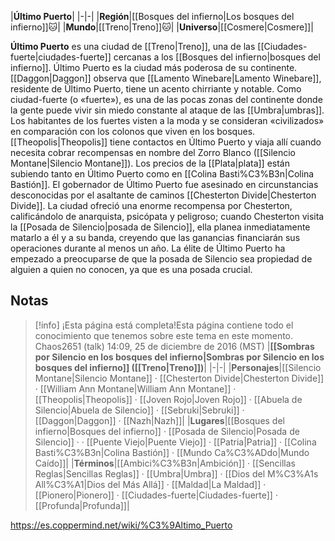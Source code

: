 

|**Último Puerto**|
|-|-|
|**Región**|[[Bosques del infierno\|Los bosques del infierno]]🐱︎|
|**Mundo**|[[Treno\|Treno]]🐱︎|
|**Universo**|[[Cosmere\|Cosmere]]|

**Último Puerto** es una ciudad de [[Treno\|Treno]], una de las [[Ciudades-fuerte\|ciudades-fuerte]] cercanas a los [[Bosques del infierno\|bosques del infierno]].
Último Puerto es la ciudad más poderosa de su continente. [[Daggon\|Daggon]] observa que [[Lamento Winebare\|Lamento Winebare]], residente de Último Puerto, tiene un acento chirriante y notable.
Como ciudad-fuerte (o «fuerte»), es una de las pocas zonas del continente donde la gente puede vivir sin miedo constante al ataque de las [[Umbra\|umbras]]. Los habitantes de los fuertes visten a la moda y se consideran «civilizados» en comparación con los colonos que viven en los bosques.
[[Theopolis\|Theopolis]] tiene contactos en Último Puerto y viaja allí cuando necesita cobrar recompensas en nombre del Zorro Blanco ([[Silencio Montane\|Silencio Montane]]). Los precios de la [[Plata\|plata]] están subiendo tanto en Último Puerto como en [[Colina Basti%C3%B3n\|Colina Bastión]].
El gobernador de Último Puerto fue asesinado en circunstancias desconocidas por el asaltante de caminos [[Chesterton Divide\|Chesterton Divide]]. La ciudad ofreció una enorme recompensa por Chesterton, calificándolo de anarquista, psicópata y peligroso; cuando Chesterton visita la [[Posada de Silencio\|posada de Silencio]], ella planea inmediatamente matarlo a él y a su banda, creyendo que las ganancias financiarán sus operaciones durante al menos un año.
La élite de Último Puerto ha empezado a preocuparse de que la posada de Silencio sea propiedad de alguien a quien no conocen, ya que es una posada crucial.

## Notas

> [!info] ¡Esta página está completa!Esta página contiene todo el conocimiento que tenemos sobre este tema en este momento.
Chaos2651 (talk) 14:09, 25 de diciembre de 2016 (MST)
|**[[Sombras por Silencio en los bosques del infierno\|Sombras por Silencio en los bosques del infierno]] ([[Treno\|Treno]])**|
|-|-|
|**Personajes**|[[Silencio Montane\|Silencio Montane]] · [[Chesterton Divide\|Chesterton Divide]] · [[William Ann Montane\|William Ann Montane]] · [[Theopolis\|Theopolis]] · [[Joven Rojo\|Joven Rojo]] · [[Abuela de Silencio\|Abuela de Silencio]] · [[Sebruki\|Sebruki]] · [[Daggon\|Daggon]] · [[Nazh\|Nazh]]|
|**Lugares**|[[Bosques del infierno\|Bosques del infierno]] · [[Posada de Silencio\|Posada de Silencio]] ·  · [[Puente Viejo\|Puente Viejo]] · [[Patria\|Patria]] · [[Colina Basti%C3%B3n\|Colina Bastión]] · [[Mundo Ca%C3%ADdo\|Mundo Caído]]|
|**Términos**|[[Ambici%C3%B3n\|Ambición]] · [[Sencillas Reglas\|Sencillas Reglas]] · [[Umbra\|Umbra]] · [[Dios del M%C3%A1s All%C3%A1\|Dios del Más Allá]] · [[Maldad\|La Maldad]] · [[Pionero\|Pionero]] · [[Ciudades-fuerte\|Ciudades-fuerte]] · [[Profunda\|Profunda]]|



https://es.coppermind.net/wiki/%C3%9Altimo_Puerto